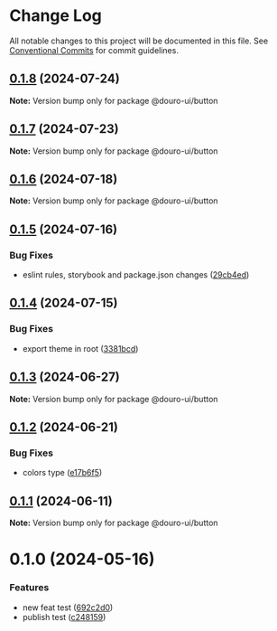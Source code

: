 # Change Log

All notable changes to this project will be documented in this file.
See [Conventional Commits](https://conventionalcommits.org) for commit guidelines.

## [0.1.8](https://github.com/Douro-ui/design-system/compare/@douro-ui/button@0.1.7...@douro-ui/button@0.1.8) (2024-07-24)

**Note:** Version bump only for package @douro-ui/button

## [0.1.7](https://github.com/Douro-ui/design-system/compare/@douro-ui/button@0.1.6...@douro-ui/button@0.1.7) (2024-07-23)

**Note:** Version bump only for package @douro-ui/button

## [0.1.6](https://github.com/Douro-ui/design-system/compare/@douro-ui/button@0.1.5...@douro-ui/button@0.1.6) (2024-07-18)

**Note:** Version bump only for package @douro-ui/button

## [0.1.5](https://github.com/Douro-ui/design-system/compare/@douro-ui/button@0.1.4...@douro-ui/button@0.1.5) (2024-07-16)

### Bug Fixes

- eslint rules, storybook and package.json changes ([29cb4ed](https://github.com/Douro-ui/design-system/commit/29cb4edd31124c4ca11f2c6f021c3381d33b8889))

## [0.1.4](https://github.com/Douro-ui/design-system/compare/@douro-ui/button@0.1.3...@douro-ui/button@0.1.4) (2024-07-15)

### Bug Fixes

- export theme in root ([3381bcd](https://github.com/Douro-ui/design-system/commit/3381bcd42daed622470d2fffb1ab98a5def98b4e))

## [0.1.3](https://github.com/Douro-ui/design-system/compare/@douro-ui/button@0.1.2...@douro-ui/button@0.1.3) (2024-06-27)

**Note:** Version bump only for package @douro-ui/button

## [0.1.2](https://github.com/Douro-ui/design-system/compare/@douro-ui/button@0.1.1...@douro-ui/button@0.1.2) (2024-06-21)

### Bug Fixes

- colors type ([e17b6f5](https://github.com/Douro-ui/design-system/commit/e17b6f52ed9e7720bedf6bae9ef07f8a52835482))

## [0.1.1](https://github.com/Douro-ui/design-system/compare/@douro-ui/button@0.1.0...@douro-ui/button@0.1.1) (2024-06-11)

**Note:** Version bump only for package @douro-ui/button

# 0.1.0 (2024-05-16)

### Features

- new feat test ([692c2d0](https://github.com/Douro-ui/design-system/commit/692c2d0027b98e8686220607f29c8348b95dfce9))
- publish test ([c248159](https://github.com/Douro-ui/design-system/commit/c248159c1670a439e76d435eaa8860408db969f7))
